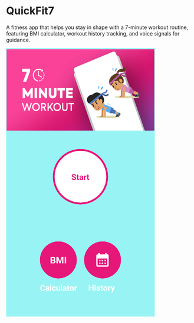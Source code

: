 # QuickFit7
A fitness app that helps you stay in shape with a 7-minute workout routine, featuring BMI calculator, workout history tracking, and voice signals for guidance.

![App Screenshot](/AppScreenshot.png)

